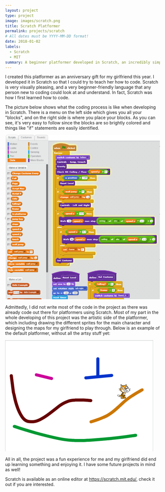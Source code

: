 ```yaml
---
layout: project
type: project
image: images/scratch.png
title: Scratch Platformer
permalink: projects/scratch
# All dates must be YYYY-MM-DD format!
date: 2018-01-02
labels:
  - Scratch
  - MIT
summary: A beginner platformer developed in Scratch, an incredibly simplified language that uses visual blocks instead of just text. 
---
```



I created this platformer as an anniversary gift for my girlfriend this year. I developed it in Scratch so that I could try to teach her how to code. Scratch is very visually pleasing, and a very beginner-friendly language that any person new to coding could look at and understand. In fact, Scratch was how I first learned how to code.

The picture below shows what the coding process is like when developing in Scratch. There is a menu on the left side which gives you all your "blocks", and on the right side is where you place your blocks. As you can see, it's very easy to follow since the blocks are so brightly colored and things like "if" statements are easily identified.

<img class="ui medium right floated rounded image" src="../images/scratchpic1.PNG">

Admittedly, I did not write most of the code in the project as there was already code out there for platformers using Scratch. Most of my part in the whole developing of this project was the artistic side of the platformer, which including drawing the different sprites for the main character and designing the maps for my girlfriend to play through. Below is an example of the default platformer, without all the artsy stuff yet:







<img class="ui centered medium image" src="../images/scratchpic2.PNG">









All in all, the project was a fun experience for me and my girlfriend did end up learning something and enjoying it. I have some future projects in mind as well!

Scratch is available as an online editor at https://scratch.mit.edu/, check it out if you are interested.
